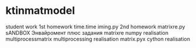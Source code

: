 # ktinmatmodel
student work
1st homework time.time iming.py 
2nd homework matrixre.py
sANDBOX Энвайромент плюс задания 
matrixre numpy realisation
multiprocessmatrix multiprocessing realisation
matrix.pyx cython realisation
